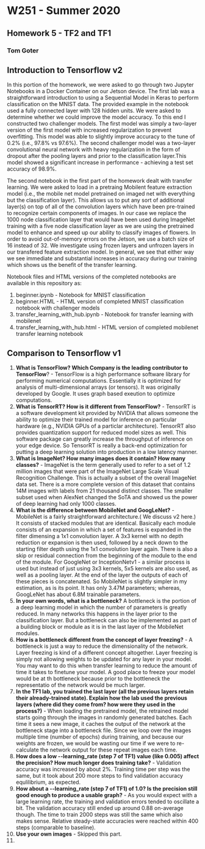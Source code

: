 # W251 - Summer 2020
## Homework 5 - TF2 and TF1
### Tom Goter

## Introduction to Tensorflow v2
In this portion of the homework, we were asked to go through two Jupyter Notebooks in a Docker Container on our Jetson device. The first lab was a straightforward introduction to using a Sequential Model in Keras to perform classification on the MNIST data. The provided example in the notebook used a fully connected layer with 128 hidden units.  We were asked to determine whether we could improve the model accuracy. To this end I constructed two challenger models. The first model was simply a two-layer version of the first model with increased regularization to prevent overfitting. This model was able to slightly improve accuracy to the tune of 0.2% (i.e., 97.8% vs 97.6%). The second challenger model was a two-layer convolutional neural network with heavy regularization in the form of dropout after the pooling layers and prior to the classification layer.This model showed a significant increase in performance - achieving a test set accuracy of 98.9%.

The second notebook in the first part of the homework dealt with transfer learning. We were asked to load in a pretraing Mobilent feature extraction model (i.e., the mobile net model pretrained on imaged net with everything but the classification layer). This allows us to put any sort of additional layer(s) on top of all of the convolution layers which have been pre-trained to recognize certain components of images. In our case we replace the 1000 node classification layer that would have been used during ImageNet training with a five node classification layer as we are using the pretrained model to enhance and speed up our ability to classify images of flowers. In order to avoid out-of-memory errors on the Jetson, we use a batch size of 16 instead of 32. We investigate using frozen layers and unfrozen layers in our transfered feature extraction model. In general, we see that either way we see immediate and substantial increases in accuracy during our training which shows us the benefit of the transfer learning.

Notebook files and HTML versions of the completed notebooks are available in this repository as:  
1. beginner.ipynb - Notebook for MNIST classification  
2. beginner.HTML - HTML version of completed MNIST classification notebook with challenger models  
3. transfer_learning_with_hub.ipynb - Notebook for transfer learning with mobilenet  
4. transfer_learning_with_hub.html - HTML version of completed mobilenet transfer learning notebook  

## Comparison to Tensorflow v1
1. **What is TensorFlow? Which Company is the leading contributor to TensorFlow**? - TensorFlow is a high performance software library for performing numerical computations. Essentially it is optimized for analysis of multi-dimensional arrays (or tensors). It was originally developed by Google. It uses graph based exeution to optimize computations.
2. **What is TensorRT? How is it different from TensorFlow?**  - TensorRT is a software development kit provided by NVIDIA that allows someone the ability to optimize their trained model for inference on particular hardware (e.g., NVIDIA GPUs of a particlar architecture). TensorRT also provides quantization support for reduced model sizes as well. This software package can greatly increase the throughput of inference on your edge device. So TensorRT is really a back-end optimization for putting a deep learning solution into production in a low latency manner.  
3. **What is ImageNet? How many images does it contain? How many classes?** - ImageNet is the term generally used to refer to a set of 1.2 million images that were part of the ImageNet Large Scale Visual Recognition Challenge. This is actually a subset of the overall ImageNet data set. There is a more complete version of this dataset that contains 14M images with labels from 21 thousand distinct classes. The smaller subset used when AlexNet changed the SoTA and showed us the power of deep learning had only 1000 classes.  
4. **What is the difference between MobileNet and GoogLeNet?** - MobileNet is a fairly straightforward architecture.( We discuss v2 here.) It consists of stacked modules that are identical. Basically each module consists of an expansion in which a set of features is expanded in the filter dimensing a 1x1 convolution layer. A 3x3 kernel with no depth reduction or expansion is then used, followed by a neck down to the starting filter depth using the 1x1 convolution layer again. There is also a skip or residual connection from the beginning of the module to the end of the module. For GoogleNet or InceptionNetv1 - a similar process is used but instead of just using 3x3 kernels, 5x5 kernels are also used, as well as a pooling layer. At the end of the layer the outputs of each of these pieces is concatenated. So MobileNet is slightly simpler in my estimation, as is its point. It has only 3.47M parameters; whereas, GoogLeNet has about 6.8M trainable parameters.  
5. **In your own words, what is a bottleneck?** A bottleneck is the portion of a deep learning model in which the number of parameters is greatly reduced. In many networks this happens in the layer prior to the classification layer. But a bottleneck can also be implemented as part of a building block or module as it is in the last layer of the MobileNet modules. 
6. **How is a bottleneck different from the concept of layer freezing?** - A bottleneck is just a way to reduce the dimensionality of the network. Layer freezing is kind of a different concept altogether. Layer freezing is simply not allowing weights to be updated for any layer in your model. You may want to do this when transfer learning to reduce the amount of time it takes to finetune your model. A good place to freeze your model would be at th bottleneck because prior to the bottleneck the representatio of the network would be much larger.  
7. **In the TF1 lab, you trained the last layer (all the previous layers retain their already-trained state). Explain how the lab used the previous layers (where did they come from? how were they used in the process?)** - When loading the pretrained model, the retrained model starts going through the images in randomly generated batches. Each time it sees a new image, it caches the output of the network at the bottleneck stage into a bottleneck file. Since we loop over the images multiple time (number of epochs) during training, and because our weights are frozen, we would be wasting our time if we were to re-calculate the network output for these repeat images each time.  
8. **How does a low --learning_rate (step 7 of TF1) value (like 0.005) affect the precision? How much longer does training take?** - Validation accuracy was increased by about 2%. Training time per step was the same, but it took about 200 more steps to find validation accuracy equlilibrium, as expected.  
9. **How about a --learning_rate (step 7 of TF1) of 1.0? Is the precision still good enough to produce a usable graph?** - As you would expect with a large learning rate, the training and validation errors tended to oscillate a bit. The validation accuracy still ended up around 0.88 on-average though. The time to train 2000 steps was still the same which also makes sense. Relative steady-state accuracies were reached within 400 steps (comparable to baseline).
10. **Use your own images** - Skipped this part.
11.
